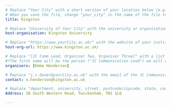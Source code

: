 ```yaml
---
# Replace "Your City" with a short version of your location below (e.g. Bristol or Singapore)
# When you save the file, change "your_city" in the name of the file to what you filled out below
title: Kingston

# Replace "University of Your City" with the university or organisation that is hoping the journal club (e.g. University of Bristol or Nanyang Technical University)
host-organisation: Kingston University

# Replace "https://www.yourCity.ac.uk/" with the website of your institution
host-org-url: https://www.kingston.ac.uk/

# Replace "[JC Comm Lead, Organiser Two, Organiser Three]" with a list of the people/person organising the journal club separated by commas 
#?The first name will be the person ("JC Communication Lead") we will contact to communicate news about ReproducibiliTea 
organisers: [Emma Henderson] 

# Replace "j.c.Owner@yourCity.ac.uk" with the email of the JC Communication Lead
contact: e.henderson@kingston.ac.uk 

# Replace "department, university, street, postcode/zipcode, state, country" with the departmental address of the JC Communication Lead (we need that to send you merchandise) 
Address: 10 South Western Road, Twickenham, TW1 1LQ 

---
```



